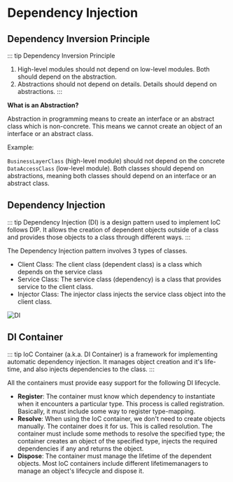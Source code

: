 # Dependency Injection

## Dependency Inversion Principle
::: tip Dependency Inversion Principle
1. High-level modules should not depend on low-level modules. Both should depend on the abstraction.
2. Abstractions should not depend on details. Details should depend on abstractions.
:::


**What is an Abstraction?**

Abstraction in programming means to create an interface or an abstract class which is non-concrete. This means we cannot create an object of an interface or an abstract class.

Example: 

`BusinessLayerClass` (high-level module) should not depend on the concrete `DataAccessClass` (low-level module). Both classes should depend on abstractions, meaning both classes should depend on an interface or an abstract class.


## Dependency Injection

::: tip Dependency Injection (DI) 
is a design pattern used to implement IoC follows DIP. It allows the creation of dependent objects outside of a class and provides those objects to a class through different ways.
:::

The Dependency Injection pattern involves 3 types of classes.
- Client Class: The client class (dependent class) is a class which depends on the service class
- Service Class: The service class (dependency) is a class that provides service to the client class.
- Injector Class: The injector class injects the service class object into the client class.

![DI](https://www.tutorialsteacher.com/Content/images/ioc/DI.png)

## DI Container

::: tip IoC Container (a.k.a. DI Container) 
is a framework for implementing automatic dependency injection. It manages object creation and it's life-time, and also injects dependencies to the class.
:::

All the containers must provide easy support for the following DI lifecycle.

- **Register**: The container must know which dependency to instantiate when it encounters a particular type. This process is called registration. Basically, it must include some way to register type-mapping.
- **Resolve**: When using the IoC container, we don't need to create objects manually. The container does it for us. This is called resolution. The container must include some methods to resolve the specified type; the container creates an object of the specified type, injects the required dependencies if any and returns the object.
- **Dispose**: The container must manage the lifetime of the dependent objects. Most IoC containers include different lifetimemanagers to manage an object's lifecycle and dispose it.
